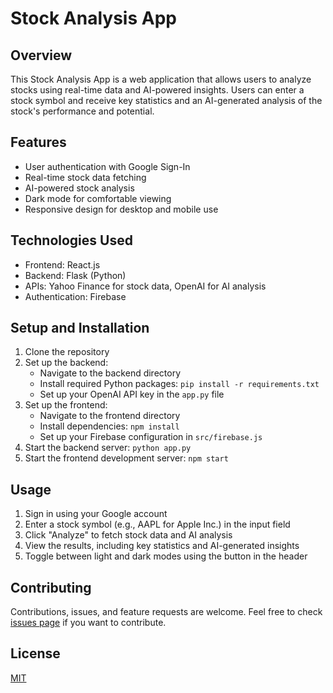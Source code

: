 # Stock Analysis App

## Overview
This Stock Analysis App is a web application that allows users to analyze stocks using real-time data and AI-powered insights. Users can enter a stock symbol and receive key statistics and an AI-generated analysis of the stock's performance and potential.

## Features
- User authentication with Google Sign-In
- Real-time stock data fetching
- AI-powered stock analysis
- Dark mode for comfortable viewing
- Responsive design for desktop and mobile use

## Technologies Used
- Frontend: React.js
- Backend: Flask (Python)
- APIs: Yahoo Finance for stock data, OpenAI for AI analysis
- Authentication: Firebase

## Setup and Installation
1. Clone the repository
2. Set up the backend:
   - Navigate to the backend directory
   - Install required Python packages: `pip install -r requirements.txt`
   - Set up your OpenAI API key in the `app.py` file
3. Set up the frontend:
   - Navigate to the frontend directory
   - Install dependencies: `npm install`
   - Set up your Firebase configuration in `src/firebase.js`
4. Start the backend server: `python app.py`
5. Start the frontend development server: `npm start`

## Usage
1. Sign in using your Google account
2. Enter a stock symbol (e.g., AAPL for Apple Inc.) in the input field
3. Click "Analyze" to fetch stock data and AI analysis
4. View the results, including key statistics and AI-generated insights
5. Toggle between light and dark modes using the button in the header

## Contributing
Contributions, issues, and feature requests are welcome. Feel free to check [issues page](link-to-your-issues-page) if you want to contribute.

## License
[MIT](https://choosealicense.com/licenses/mit/)